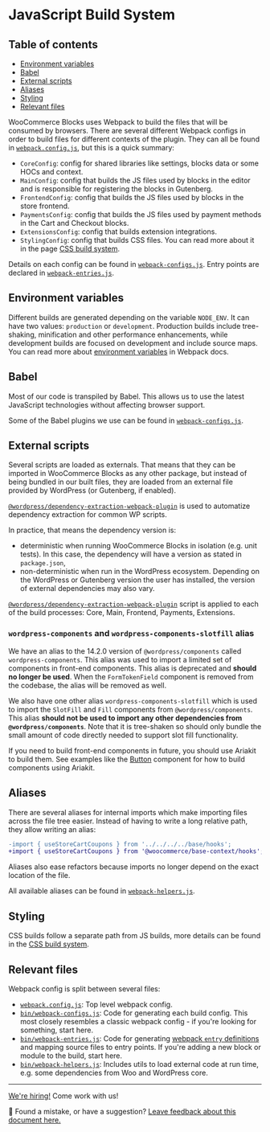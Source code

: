 # JavaScript Build System <!-- omit in toc -->

## Table of contents <!-- omit in toc -->

-   [Environment variables](#environment-variables)
-   [Babel](#babel)
-   [External scripts](#external-scripts)
-   [Aliases](#aliases)
-   [Styling](#styling)
-   [Relevant files](#relevant-files)

WooCommerce Blocks uses Webpack to build the files that will be consumed by browsers. There are several different Webpack configs in order to build files for different contexts of the plugin. They can all be found in [`webpack.config.js`](https://github.com/woocommerce/woocommerce-gutenberg-products-block/blob/6da64165025e7a2afc1782e4b278d72536e7b754/webpack.config.js#L162-L169), but this is a quick summary:

-   `CoreConfig`: config for shared libraries like settings, blocks data or some HOCs and context.
-   `MainConfig`: config that builds the JS files used by blocks in the editor and is responsible for registering the blocks in Gutenberg.
-   `FrontendConfig`: config that builds the JS files used by blocks in the store frontend.
-   `PaymentsConfig`: config that builds the JS files used by payment methods in the Cart and Checkout blocks.
-   `ExtensionsConfig`: config that builds extension integrations.
-   `StylingConfig`: config that builds CSS files. You can read more about it in the page [CSS build system](css-build-system.md).

Details on each config can be found in [`webpack-configs.js`](https://github.com/woocommerce/woocommerce-gutenberg-products-block/blob/trunk/bin/webpack-configs.js). Entry points are declared in [`webpack-entries.js`](https://github.com/woocommerce/woocommerce-gutenberg-products-block/blob/trunk/bin/webpack-entries.js).

## Environment variables

Different builds are generated depending on the variable `NODE_ENV`. It can have two values: `production` or `development`. Production builds include tree-shaking, minification and other performance enhancements, while development builds are focused on development and include source maps. You can read more about [environment variables](https://webpack.js.org/guides/environment-variables/) in Webpack docs.

## Babel

Most of our code is transpiled by Babel. This allows us to use the latest JavaScript technologies without affecting browser support.

Some of the Babel plugins we use can be found in [`webpack-configs.js`](https://github.com/woocommerce/woocommerce-gutenberg-products-block/blob/trunk/bin/webpack-configs.js).

## External scripts

Several scripts are loaded as externals. That means that they can be imported in WooCommerce Blocks as any other package, but instead of being bundled in our built files, they are loaded from an external file provided by WordPress (or Gutenberg, if enabled).

[`@wordpress/dependency-extraction-webpack-plugin`](https://developer.wordpress.org/block-editor/packages/packages-dependency-extraction-webpack-plugin/) is used to automatize dependency extraction for common WP scripts.

In practice, that means the dependency version is:

-   deterministic when running WooCommerce Blocks in isolation (e.g. unit tests). In this case, the dependency will have a version as stated in `package.json`,
-   non-deterministic when run in the WordPress ecosystem. Depending on the WordPress or Gutenberg version the user has installed, the version of external dependencies may also vary.

[`@wordpress/dependency-extraction-webpack-plugin`](https://developer.wordpress.org/block-editor/packages/packages-dependency-extraction-webpack-plugin/) script is applied to each of the build processes: Core, Main, Frontend, Payments, Extensions.

### `wordpress-components` and `wordpress-components-slotfill` alias

We have an alias to the 14.2.0 version of `@wordpress/components` called `wordpress-components`. This alias was used to import a limited set of components in front-end components. This alias is deprecated and **should no longer be used**. When the `FormTokenField` component is removed from the codebase, the alias will be removed as well.

We also have one other alias `wordpress-components-slotfill` which is used to import the `SlotFill` and `Fill` components from `@wordpress/components`. This alias **should not be used to import any other dependencies from `@wordpress/components`**. Note that it is tree-shaken so should only bundle the small amount of code directly needed to support slot fill functionality.

If you need to build front-end components in future, you should use Ariakit to build them. See examples like the [Button](../../assets/js/base/components/button/index.tsx) component for how to build components using Ariakit.

## Aliases

There are several aliases for internal imports which make importing files across the file tree easier. Instead of having to write a long relative path, they allow writing an alias:

```diff
-import { useStoreCartCoupons } from '../../../../base/hooks';
+import { useStoreCartCoupons } from '@woocommerce/base-context/hooks';
```

Aliases also ease refactors because imports no longer depend on the exact location of the file.

All available aliases can be found in [`webpack-helpers.js`](https://github.com/woocommerce/woocommerce-gutenberg-products-block/blob/6da64165025e7a2afc1782e4b278d72536e7b754/bin/webpack-helpers.js#L36-L91).

## Styling

CSS builds follow a separate path from JS builds, more details can be found in the [CSS build system](css-build-system.md).

## Relevant files

Webpack config is split between several files:

-   [`webpack.config.js`](https://github.com/woocommerce/woocommerce-gutenberg-products-block/blob/trunk/webpack.config.js): Top level webpack config.
-   [`bin/webpack-configs.js`](https://github.com/woocommerce/woocommerce-gutenberg-products-block/blob/trunk/bin/webpack-configs.js): Code for generating each build config. This most closely resembles a classic webpack config - if you're looking for something, start here.
-   [`bin/webpack-entries.js`](https://github.com/woocommerce/woocommerce-gutenberg-products-block/blob/trunk/bin/webpack-entries.js): Code for generating [webpack `entry` definitions](https://webpack.js.org/concepts/entry-points/) and mapping source files to entry points. If you're adding a new block or module to the build, start here.
-   [`bin/webpack-helpers.js`](https://github.com/woocommerce/woocommerce-gutenberg-products-block/blob/trunk/bin/webpack-helpers.js): Includes utils to load external code at run time, e.g. some dependencies from Woo and WordPress core.

<!-- FEEDBACK -->

---

[We're hiring!](https://woocommerce.com/careers/) Come work with us!

🐞 Found a mistake, or have a suggestion? [Leave feedback about this document here.](https://github.com/woocommerce/woocommerce-blocks/issues/new?assignees=&labels=type%3A+documentation&template=--doc-feedback.md&title=Feedback%20on%20./docs/contributors/javascript-build-system.md)

<!-- /FEEDBACK -->
